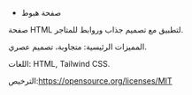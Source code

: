  - صفحة هبوط

صفحة HTML لتطبيق مع تصميم جذاب وروابط للمتاجر.

المميزات الرئيسية: متجاوبة، تصميم عصري.

اللغات: HTML, Tailwind CSS.


الترخيص:https://opensource.org/licenses/MIT
